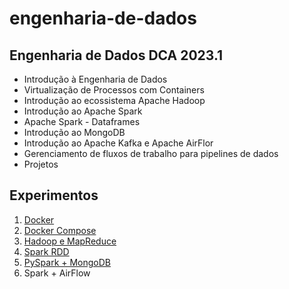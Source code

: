 # engenharia-de-dados
## Engenharia de Dados DCA 2023.1

-   Introdução à Engenharia de Dados
-   Virtualização de Processos com Containers
-   Introdução ao ecossistema Apache Hadoop
-   Introdução ao Apache Spark
-   Apache Spark - Dataframes
-   Introdução ao MongoDB
-   Introdução ao Apache Kafka e Apache AirFlor
-   Gerenciamento de fluxos de trabalho para pipelines de dados
-   Projetos

## Experimentos
1.  [Docker](lab_1_docker/README.md)
2.  [Docker Compose](lab_2_docker_compose/)
3.  [Hadoop e MapReduce](lab_4_hadoop/README.md)
4.  [Spark RDD](lab_5_spark_rdd/README.md)
5.  [PySpark + MongoDB](lab_8_spark_mongodb/README.md)
6.  Spark + AirFlow
